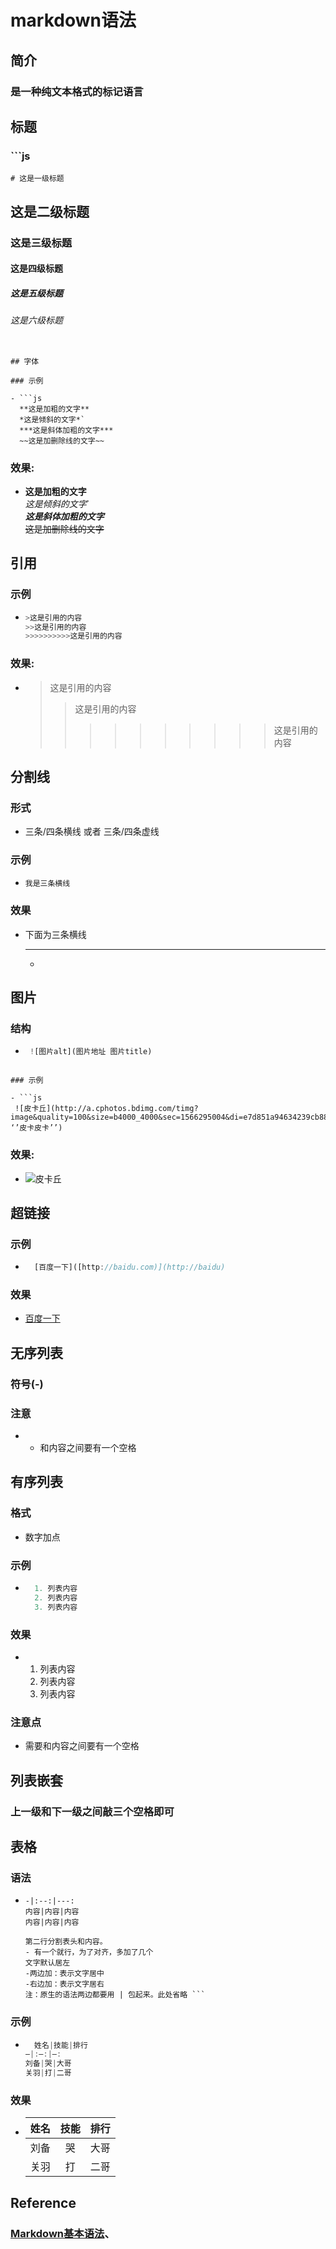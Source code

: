 # markdown语法


## 简介

### 是一种纯文本格式的标记语言

## 标题

### ```js  
    # 这是一级标题  
  ## 这是二级标题  
  ### 这是三级标题  
  #### 这是四级标题  
  ##### 这是五级标题  
  ###### 这是六级标题  
  ```

## 字体

### 示例

- ```js  
    **这是加粗的文字**  
    *这是倾斜的文字*`  
    ***这是斜体加粗的文字***  
    ~~这是加删除线的文字~~  
  ```

### 效果:

- **这是加粗的文字**  
    *这是倾斜的文字*`  
    ***这是斜体加粗的文字***  
    ~~这是加删除线的文字~~

## 引用

### 示例

- ```js  
  >这是引用的内容  
  >>这是引用的内容  
  >>>>>>>>>>这是引用的内容  
  ```

### 效果:

- >这是引用的内容  
  >>这是引用的内容  
  >>>>>>>>>>这是引用的内容

## 分割线

### 形式

- 三条/四条横线 或者 三条/四条虚线

### 示例

- ```js  
  我是三条横线  
  ```

### 效果

- 下面为三条横线  
  ***
  -

## 图片

### 结构

- ```js
   ![图片alt](图片地址 图片title)
 ```

### 示例

- ```js  
  ![皮卡丘](http://a.cphotos.bdimg.com/timg?image&quality=100&size=b4000_4000&sec=1566295004&di=e7d851a94634239cb88785f6887e598c&src=http://img5.duitang.com/uploads/item/201507/06/20150706081750_zuA3P.thumb.700_0.jpeg ‘’皮卡皮卡’’)  
  ```

### 效果:

- ![皮卡丘](http://a.cphotos.bdimg.com/timg?image&quality=100&size=b4000_4000&sec=1566295004&di=e7d851a94634239cb88785f6887e598c&src=http://img5.duitang.com/uploads/item/201507/06/20150706081750_zuA3P.thumb.700_0.jpeg '皮卡皮卡')

## 超链接

### 示例

- ```js  
    [百度一下]([http://baidu.com)](http://baidu)  
  ```

### 效果

- [百度一下](http://baidu.com)

## 无序列表

### 符号(-)

### 注意

- - 和内容之间要有一个空格

## 有序列表

### 格式

- 数字加点

### 示例

- ```js  
    1. 列表内容  
    2. 列表内容  
    3. 列表内容  
  ```

### 效果

-   1. 列表内容  
    2. 列表内容  
    3. 列表内容

### 注意点

- 需要和内容之间要有一个空格

## 列表嵌套

### 上一级和下一级之间敲三个空格即可

## 表格

### 语法

- ```js   表头|表头|表头
  -|:--:|---:  
  内容|内容|内容  
  内容|内容|内容  
    
  第二行分割表头和内容。  
  - 有一个就行，为了对齐，多加了几个  
  文字默认居左  
  -两边加：表示文字居中  
  -右边加：表示文字居右  
  注：原生的语法两边都要用 | 包起来。此处省略 ```

### 示例

- ```js  
    姓名|技能|排行
  —|:—:|—:  
  刘备|哭|大哥  
  关羽|打|二哥  
  ```

### 效果

- 姓名|技能|排行
  --|:--:|--:  
  刘备|哭|大哥  
  关羽|打|二哥

## Reference

### [Markdown基本语法](https://www.jianshu.com/p/191d1e21f7ed)、

